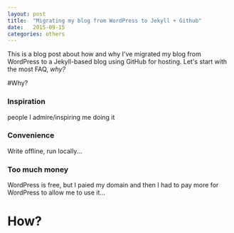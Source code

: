 ```yaml
---
layout: post
title:  "Migrating my blog from WordPress to Jekyll + Github"
date:   2015-09-15
categories: others
---
```


This is a blog post about how and why I've migrated my blog from WordPress to a
Jekyll-based blog using GitHub for hosting. Let's start with the most FAQ, _why?_

#Why?

### Inspiration
people I admire/inspiring me doing it

### Convenience
Write offline, run locally...

### Too much money
WordPress is free, but I paied my domain and then I had to pay more for WordPress
to allow me to use it...

# How?
